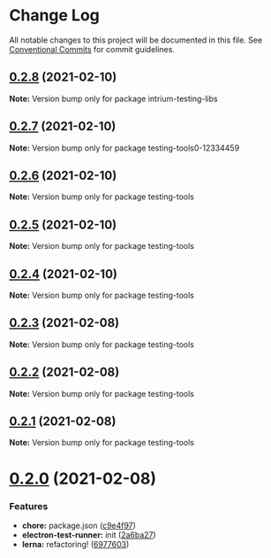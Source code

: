 # Change Log

All notable changes to this project will be documented in this file.
See [Conventional Commits](https://conventionalcommits.org) for commit guidelines.

## [0.2.8](https://github.com/femiadeniyi/femiadeniyi/compare/v0.2.7...v0.2.8) (2021-02-10)

**Note:** Version bump only for package intrium-testing-libs





## [0.2.7](https://github.com/femiadeniyi/femiadeniyi/compare/v0.2.6...v0.2.7) (2021-02-10)

**Note:** Version bump only for package testing-tools0-12334459





## [0.2.6](https://github.com/femiadeniyi/femiadeniyi/compare/v0.2.5...v0.2.6) (2021-02-10)

**Note:** Version bump only for package testing-tools





## [0.2.5](https://github.com/femiadeniyi/femiadeniyi/compare/v0.2.4...v0.2.5) (2021-02-10)

**Note:** Version bump only for package testing-tools





## [0.2.4](https://github.com/femiadeniyi/femiadeniyi/compare/v0.2.3...v0.2.4) (2021-02-10)

**Note:** Version bump only for package testing-tools





## [0.2.3](https://github.com/webdevshop/webdevshop/compare/v0.2.2...v0.2.3) (2021-02-08)

**Note:** Version bump only for package testing-tools





## [0.2.2](https://github.com/webdevshop/webdevshop/compare/v0.2.1...v0.2.2) (2021-02-08)

**Note:** Version bump only for package testing-tools





## [0.2.1](https://github.com/webdevshop/webdevshop/compare/v0.2.0...v0.2.1) (2021-02-08)

**Note:** Version bump only for package testing-tools





# [0.2.0](https://github.com/webdevshop/webdevshop/compare/v0.1.0...v0.2.0) (2021-02-08)


### Features

* **chore:** package.json ([c9e4f97](https://github.com/webdevshop/webdevshop/commit/c9e4f971b1b3de6b9f1e8b6bd97606fd6ba7775a))
* **electron-test-runner:** init ([2a6ba27](https://github.com/webdevshop/webdevshop/commit/2a6ba2765dc853c89a686d2416bf9fdef4c7be12))
* **lerna:** refactoring! ([6977603](https://github.com/webdevshop/webdevshop/commit/697760324ef6ea104f6bfc013c7187595cf665e6))
